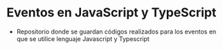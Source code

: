 # Eventos en JavaScript y TypeScript
- Repositorio donde se guardan códigos realizados para los eventos en que se utilice lenguaje Javascript y Typescript
